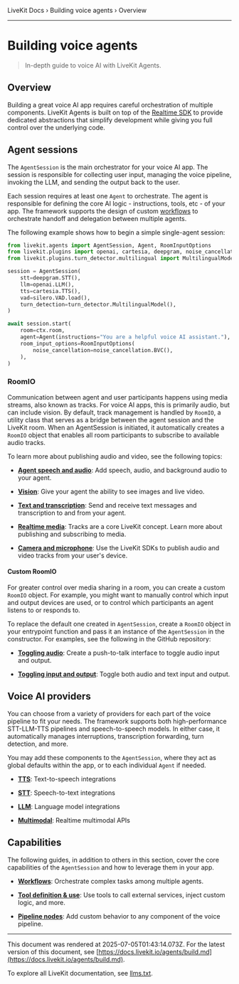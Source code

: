LiveKit Docs › Building voice agents › Overview

---

# Building voice agents

> In-depth guide to voice AI with LiveKit Agents.

## Overview

Building a great voice AI app requires careful orchestration of multiple components. LiveKit Agents is built on top of the [Realtime SDK](https://github.com/livekit/python-sdks) to provide dedicated abstractions that simplify development while giving you full control over the underlying code.

## Agent sessions

The `AgentSession` is the main orchestrator for your voice AI app. The session is responsible for collecting user input, managing the voice pipeline, invoking the LLM, and sending the output back to the user.

Each session requires at least one `Agent` to orchestrate. The agent is responsible for defining the core AI logic - instructions, tools, etc - of your app. The framework supports the design of custom [workflows](https://docs.livekit.io/agents/build/workflows.md) to orchestrate handoff and delegation between multiple agents.

The following example shows how to begin a simple single-agent session:

```python
from livekit.agents import AgentSession, Agent, RoomInputOptions
from livekit.plugins import openai, cartesia, deepgram, noise_cancellation, silero
from livekit.plugins.turn_detector.multilingual import MultilingualModel

session = AgentSession(
    stt=deepgram.STT(),
    llm=openai.LLM(),
    tts=cartesia.TTS(),
    vad=silero.VAD.load(),
    turn_detection=turn_detector.MultilingualModel(),
)

await session.start(
    room=ctx.room,
    agent=Agent(instructions="You are a helpful voice AI assistant."),
    room_input_options=RoomInputOptions(
        noise_cancellation=noise_cancellation.BVC(),
    ),
)

```

### RoomIO

Communication between agent and user participants happens using media streams, also known as tracks. For voice AI apps, this is primarily audio, but can include vision. By default, track management is handled by `RoomIO`, a utility class that serves as a bridge between the agent session and the LiveKit room. When an AgentSession is initiated, it automatically creates a `RoomIO` object that enables all room participants to subscribe to available audio tracks.

To learn more about publishing audio and video, see the following topics:

- **[Agent speech and audio](https://docs.livekit.io/agents/build/audio.md)**: Add speech, audio, and background audio to your agent.

- **[Vision](https://docs.livekit.io/agents/build/vision.md)**: Give your agent the ability to see images and live video.

- **[Text and transcription](https://docs.livekit.io/agents/build/text.md)**: Send and receive text messages and transcription to and from your agent.

- **[Realtime media](https://docs.livekit.io/home/client/tracks.md)**: Tracks are a core LiveKit concept. Learn more about publishing and subscribing to media.

- **[Camera and microphone](https://docs.livekit.io/home/client/tracks/publish.md)**: Use the LiveKit SDKs to publish audio and video tracks from your user's device.

#### Custom RoomIO

For greater control over media sharing in a room,  you can create a custom `RoomIO` object. For example, you might want to manually control which input and output devices are used, or to control which participants an agent listens to or responds to.

To replace the default one created in `AgentSession`, create a `RoomIO` object in your entrypoint function and pass it an instance of the `AgentSession` in the constructor. For examples, see the following in the GitHub repository:

- **[Toggling audio](https://github.com/livekit/agents/blob/main/examples/voice_agents/push_to_talk.py)**: Create a push-to-talk interface to toggle audio input and output.

- **[Toggling input and output](https://github.com/livekit/agents/blob/main/examples/voice_agents/toggle_io.py)**: Toggle both audio and text input and output.

## Voice AI providers

You can choose from a variety of providers for each part of the voice pipeline to fit your needs. The framework supports both high-performance STT-LLM-TTS pipelines and speech-to-speech models. In either case, it automatically manages interruptions, transcription forwarding, turn detection, and more.

You may add these components to the `AgentSession`, where they act as global defaults within the app, or to each individual `Agent` if needed.

- **[TTS](https://docs.livekit.io/agents/integrations/tts.md)**: Text-to-speech integrations

- **[STT](https://docs.livekit.io/agents/integrations/stt.md)**: Speech-to-text integrations

- **[LLM](https://docs.livekit.io/agents/integrations/llm.md)**: Language model integrations

- **[Multimodal](https://docs.livekit.io/agents/integrations/realtime.md)**: Realtime multimodal APIs

## Capabilities

The following guides, in addition to others in this section, cover the core capabilities of the `AgentSession` and how to leverage them in your app.

- **[Workflows](https://docs.livekit.io/agents/build/workflows.md)**: Orchestrate complex tasks among multiple agents.

- **[Tool definition & use](https://docs.livekit.io/agents/build/tools.md)**: Use tools to call external services, inject custom logic, and more.

- **[Pipeline nodes](https://docs.livekit.io/agents/build/nodes.md)**: Add custom behavior to any component of the voice pipeline.

---

This document was rendered at 2025-07-05T01:43:14.073Z.
For the latest version of this document, see [https://docs.livekit.io/agents/build.md](https://docs.livekit.io/agents/build.md).

To explore all LiveKit documentation, see [llms.txt](https://docs.livekit.io/llms.txt).